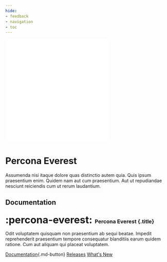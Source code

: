 ```yaml
---
hide:
- feedback
- navigation
- toc
---
```


<div class="landing" markdown>
<div class="splash header subpage everest dark" markdown>

![Percona Everest](assets/logo-dark-everest.svg)

# Percona Everest

Assumenda nisi itaque dolore quas distinctio autem quia. Quis ipsum praesentium enim. Quidem nam aut cum praesentium. Aut ut repudiandae nesciunt reiciendis cum ut rerum laudantium. 

</div>
</div>

## Documentation

<div data-grid markdown>
<div data-banner="everest" markdown>

### <span style="font-size:1.875em;margin-right:0.125em">:percona-everest:</span> Percona Everest {.title}

Odit voluptatem quisquam non praesentium ab sequi beatae. Impedit reprehenderit praesentium tempore consequatur blanditiis earum quidem ratione. Cum aut aliquam qui placeat voluptatem.

<div class="actions" markdown>

[Documentation](https://docs.percona.com/everest/index.html){.md-button}
[Releases](#)
[What's New](#)

</div>
</div>
</div>